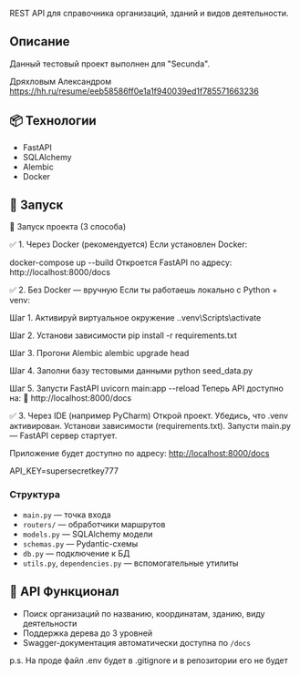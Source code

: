 REST API для справочника организаций, зданий и видов деятельности.

## Описание
Данный тестовый проект выполнен для "Secunda".

Дряхловым Александром https://hh.ru/resume/eeb58586ff0e1a1f940039ed1f785571663236

## 📦 Технологии
- FastAPI
- SQLAlchemy
- Alembic
- Docker

## 🚀 Запуск
🚀 Запуск проекта (3 способа)

✅ 1. Через Docker (рекомендуется)
Если установлен Docker:

docker-compose up --build
Откроется FastAPI по адресу: http://localhost:8000/docs

✅ 2. Без Docker — вручную
Если ты работаешь локально с Python + venv:

Шаг 1. Активируй виртуальное окружение
.\.venv\Scripts\activate

Шаг 2. Установи зависимости
pip install -r requirements.txt

Шаг 3. Прогони Alembic
alembic upgrade head

Шаг 4. Заполни базу тестовыми данными
python seed_data.py

Шаг 5. Запусти FastAPI
uvicorn main:app --reload
Теперь API доступно на:
📍 http://localhost:8000/docs

✅ 3. Через IDE (например PyCharm)
Открой проект.
Убедись, что .venv активирован.
Установи зависимости (requirements.txt).
Запусти main.py — FastAPI сервер стартует.


Приложение будет доступно по адресу: [http://localhost:8000/docs](http://localhost:8000/docs)

API_KEY=supersecretkey777


### Структура
- `main.py` — точка входа
- `routers/` — обработчики маршрутов
- `models.py` — SQLAlchemy модели
- `schemas.py` — Pydantic-схемы
- `db.py` — подключение к БД
- `utils.py`, `dependencies.py` — вспомогательные утилиты

## 📌 API Функционал
- Поиск организаций по названию, координатам, зданию, виду деятельности
- Поддержка дерева до 3 уровней
- Swagger-документация автоматически доступна по `/docs`

p.s. На проде файл .env будет в .gitignore и в репозитории его не будет
